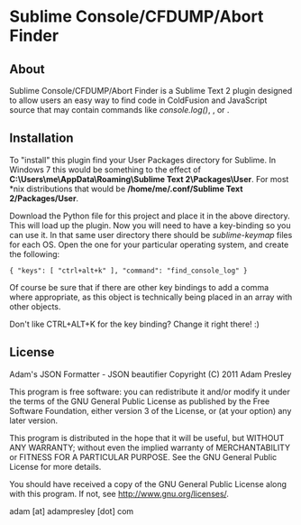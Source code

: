 # Sublime Console/CFDUMP/Abort Finder

## About
Sublime Console/CFDUMP/Abort Finder is a Sublime Text 2 plugin designed to allow
users an easy way to find code in ColdFusion and JavaScript source that may
contain commands like *console.log()*, *<cfdump>*, or *<cfabort>*.


## Installation
To "install" this plugin find your User Packages directory for Sublime. In Windows 7
this would be something to the effect of **C:\Users\me\AppData\Roaming\Sublime Text 2\Packages\User**.
For most *nix distributions that would be **/home/me/.conf/Sublime Text 2/Packages/User**.

Download the Python file for this project and place it in the above directory. This will load
up the plugin. Now you will need to have a key-binding so you can use it. In that same user
directory there should be *sublime-keymap* files for each OS. Open the one for your particular
operating system, and create the following:

    { "keys": [ "ctrl+alt+k" ], "command": "find_console_log" }

Of course be sure that if there are other key bindings to add a comma where
appropriate, as this object is technically being placed in an array with other
objects.

Don't like CTRL+ALT+K for the key binding? Change it right there! :)


## License

Adam's JSON Formatter - JSON beautifier
Copyright (C) 2011 Adam Presley

This program is free software: you can redistribute it and/or modify
it under the terms of the GNU General Public License as published by
the Free Software Foundation, either version 3 of the License, or
(at your option) any later version.

This program is distributed in the hope that it will be useful,
but WITHOUT ANY WARRANTY; without even the implied warranty of
MERCHANTABILITY or FITNESS FOR A PARTICULAR PURPOSE.  See the
GNU General Public License for more details.

You should have received a copy of the GNU General Public License
along with this program.  If not, see <http://www.gnu.org/licenses/>.

adam [at] adampresley [dot] com